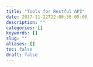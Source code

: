 ```yaml
---
title: "Tools for Restful API"
date: 2017-11-22T22:00:36-05:00
description: ""
categories: []
keywords: []
slug: ""
aliases: []
toc: false
draft: false
---
```

